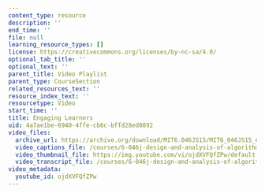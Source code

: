 ```yaml
---
content_type: resource
description: ''
end_time: ''
file: null
learning_resource_types: []
license: https://creativecommons.org/licenses/by-nc-sa/4.0/
optional_tab_title: ''
optional_text: ''
parent_title: Video Playlist
parent_type: CourseSection
related_resources_text: ''
resource_index_text: ''
resourcetype: Video
start_time: ''
title: Engaging Learners
uid: 4a7ae1be-6940-4ffe-cb6c-bffd28ed0892
video_files:
  archive_url: https://archive.org/download/MIT6.046JS15/MIT6_046JS15_engaging_students_300k.mp4
  video_captions_file: /courses/6-046j-design-and-analysis-of-algorithms-spring-2015/ca03ee1d636355c69e96f94c22f8cabf_ojdXVFQfZPw.vtt
  video_thumbnail_file: https://img.youtube.com/vi/ojdXVFQfZPw/default.jpg
  video_transcript_file: /courses/6-046j-design-and-analysis-of-algorithms-spring-2015/445d9306e2f2597e37013a740e2eeb0b_ojdXVFQfZPw.pdf
video_metadata:
  youtube_id: ojdXVFQfZPw
---
```


